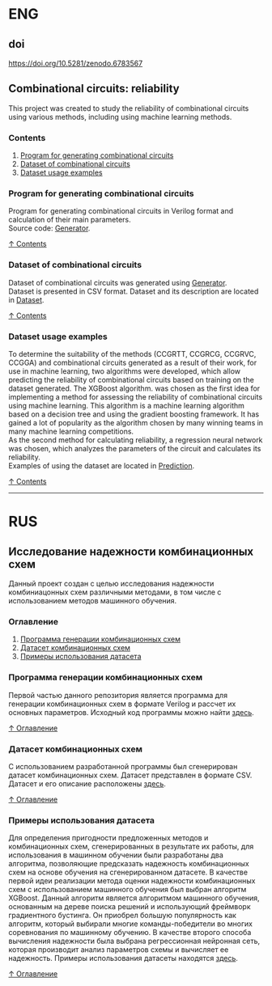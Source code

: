 # ENG
## doi   
https://doi.org/10.5281/zenodo.6783567    

## Combinational circuits: reliability
This project was created to study the reliability of combinational circuits using various methods, including using machine learning methods.

### Contents
<a name="content_eng"></a> 
1. [Program for generating combinational circuits](#programm_eng)
2. [Dataset of combinational circuits](#dataset_eng)
3. [Dataset usage examples](#examples_eng)

### Program for generating combinational circuits
<a name="programm_eng"></a> 
Program for generating combinational circuits in Verilog format and calculation of their main parameters.   
Source code: [Generator](Generator).

[&#8593; Contents](#content_eng)

### Dataset of combinational circuits
<a name="dataset_eng"></a> 
Dataset of combinational circuits was generated using [Generator](Generator).     
Dataset is presented in CSV format. 
Dataset and its description are located in [Dataset](Dataset).

[&#8593; Contents](#content_eng)


### Dataset usage examples
<a name="examples_eng"></a> 
To determine the suitability of the methods (CCGRTT, CCGRCG, CCGRVC, CCGGA) and combinational circuits generated as a result of their work, for use in machine learning, two algorithms were developed, which allow predicting the reliability of combinational circuits based on training on the dataset generated. The XGBoost algorithm. was chosen as the first idea for implementing a method for assessing the reliability of combinational circuits using machine learning. This algorithm is a machine learning algorithm based on a decision tree and using the gradient boosting framework. It has gained a lot of popularity as the algorithm chosen by many winning teams in many machine learning competitions.    
As the second method for calculating reliability, a regression neural network was chosen, which analyzes the parameters of the circuit and calculates its reliability.    
Examples of using the dataset are located in [Prediction](Prediction).

[&#8593; Contents](#content_eng)

---

# RUS

## Исследование надежности комбинационных схем
Данный проект создан с целью исследования надежности комбиниацонных схем различными методами, в том числе с использованием методов машинного обучения.

### Оглавление
<a name="content"></a> 
1. [Программа генерации комбинационных схем](#programm)
2. [Датасет комбинационных схем](#dataset)
3. [Примеры использования датасета](#examples)


### Программа генерации комбинационных схем
<a name="programm"></a> 
Первой частью данного репозитория является программа для генерации комбинационных схем в формате Verilog и рассчет их основных параметров.
Исходный код программы можно найти [здесь](Generator).

[&#8593; Оглавление](#content)


### Датасет комбинационных схем
<a name="dataset"></a> 
С использованием разработанной программы был сгенерирован датасет комбинационных схем. Датасет представлен в формате CSV.
Датасет и его описание расположены [здесь](Dataset).

[&#8593; Оглавление](#content)


### Примеры использования датасета
<a name="examples"></a> 
Для определения пригодности предложенных методов и комбинационных схем, сгенерированных в результате их работы, для использования в машинном обучении были разработаны два алгоритма, позволяющие предсказать надежность комбинационных схем на основе обучения на сгенерированном датасете. В качестве первой идеи реализации метода оценки надежности комбинационных схем с использованием машинного обучения был выбран алгоритм XGBoost. Данный алгоритм является алгоритмом машинного обучения, основанным на дереве поиска решений и использующий фреймворк градиентного бустинга. Он приобрел большую популярность как алгоритм, который выбирали многие команды-победители во многих соревнования по машинному обучению. В качестве второго способа вычисления надежности была выбрана регрессионная нейронная сеть, которая производит анализ параметров схемы и вычисляет ее надежность.
Примеры использования датасеты находятся [здесь](Prediction).

[&#8593; Оглавление](#content)
